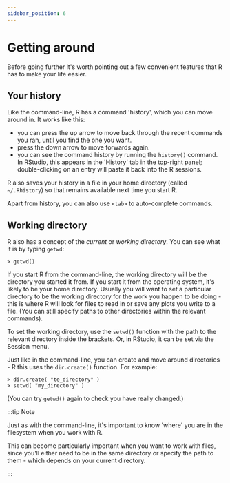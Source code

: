 ```yaml
---
sidebar_position: 6
---
```


# Getting around

Before going further it's worth pointing out a few convenient features that R has to make your life easier.

## Your history

Like the command-line, R has a command 'history', which you can move around in.  It works like this:

* you can press the up arrow to move back through the recent commands you ran, until you find the one you want.
* press the down arrow to move forwards again.
* you can see the command history by running the `history()` command.  In RStudio, this appears in
  the 'History' tab in  the top-right panel; double-clicking on an entry will paste it back into the
  R sessions.

R also saves your history in a file in your home directory (called `~/.Rhistory`) so that  remains
available next time you start R.

Apart from history, you can also use `<tab>` to auto-complete commands.

## Working directory

R also has a concept of the *current* or *working directory*.  You can see what it is by typing
`getwd`:

```
> getwd()
```

If you start R from the command-line, the working directory will be the directory you started it
from.  If you start it from the operating system, it's likely to be your home directory.
Usually you will want to set a particular directory to be the working directory for the work you happen to be doing - 
this is where R will look for files to read in or save any plots you write to a file. (You can still specify paths to other directories within the relevant commands).

To set the working directory, use the `setwd()` function with the path to the relevant directory inside the brackets. Or, in RStudio, it can be set via the Session menu.

Just like in the command-line, you can create and move around directories - R this uses the `dir.create()` function.
For example:
```
> dir.create( "te_directory" )
> setwd( "my_directory" )
```

(You can try `getwd()` again to check you have really changed.)

:::tip Note

Just as with the command-line, it's important to know 'where' you are in the filesystem when you work with R.

This can become particularly important when you want to work with files, since you'll either need to be in the same directory or specify the path to them - which depends on your current directory.

:::
